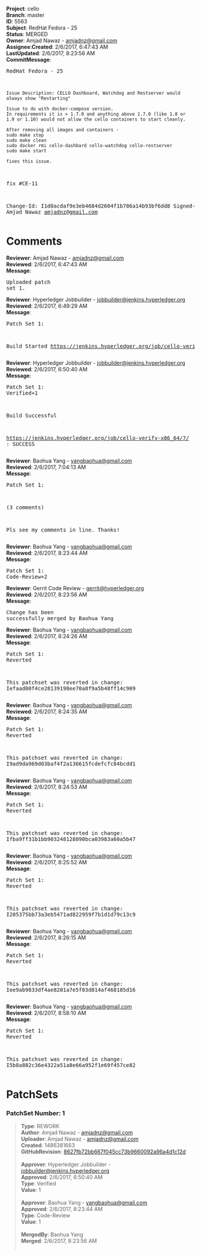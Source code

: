 <strong>Project</strong>: cello</br><strong>Branch</strong>: master<br><strong>ID</strong>: 5563<br><strong>Subject</strong>: RedHat Fedora - 25<br><strong>Status</strong>: MERGED<br><strong>Owner</strong>: Amjad Nawaz - amjadnz@gmail.com<br><strong>Assignee</strong>:<strong>Created</strong>: 2/6/2017, 6:47:43 AM<br><strong>LastUpdated</strong>: 2/6/2017, 8:23:56 AM<br><strong>CommitMessage</strong>:<br><pre>RedHat Fedora - 25

    Issue Description: CELLO Dashboard, Watchdog and Restserver would always show "Restarting"

    Issue to do with docker-compose version.
    In requirements it is > 1.7.0 and anything above 1.7.0 (like 1.8 or 1.9 or 1.10) would not allow the cello containers to start cleanly.

    After removing all images and containers -
    sudo make stop
    sudo make clean
    sudo docker rmi cello-dashbard cello-watchdog cello-restserver
    sudo make start

    fixes this issue.

fix #CE-11

Change-Id: I1d0acdaf9e3eb4684d2604f1b786a14b93bf6dd8
Signed-off-by: Amjad Nawaz <amjadnz@gmail.com>
</pre><h1>Comments</h1><strong>Reviewer</strong>: Amjad Nawaz - amjadnz@gmail.com<br><strong>Reviewed</strong>: 2/6/2017, 6:47:43 AM<br><strong>Message</strong>: <pre>Uploaded patch set 1.</pre><strong>Reviewer</strong>: Hyperledger Jobbuilder - jobbuilder@jenkins.hyperledger.org<br><strong>Reviewed</strong>: 2/6/2017, 6:49:29 AM<br><strong>Message</strong>: <pre>Patch Set 1:

Build Started https://jenkins.hyperledger.org/job/cello-verify-x86_64/7/</pre><strong>Reviewer</strong>: Hyperledger Jobbuilder - jobbuilder@jenkins.hyperledger.org<br><strong>Reviewed</strong>: 2/6/2017, 6:50:40 AM<br><strong>Message</strong>: <pre>Patch Set 1: Verified+1

Build Successful 

https://jenkins.hyperledger.org/job/cello-verify-x86_64/7/ : SUCCESS</pre><strong>Reviewer</strong>: Baohua Yang - yangbaohua@gmail.com<br><strong>Reviewed</strong>: 2/6/2017, 7:04:13 AM<br><strong>Message</strong>: <pre>Patch Set 1:

(3 comments)

Pls see my comments in line.
Thanks!</pre><strong>Reviewer</strong>: Baohua Yang - yangbaohua@gmail.com<br><strong>Reviewed</strong>: 2/6/2017, 8:23:44 AM<br><strong>Message</strong>: <pre>Patch Set 1: Code-Review+2</pre><strong>Reviewer</strong>: Gerrit Code Review - gerrit@hyperledger.org<br><strong>Reviewed</strong>: 2/6/2017, 8:23:56 AM<br><strong>Message</strong>: <pre>Change has been successfully merged by Baohua Yang</pre><strong>Reviewer</strong>: Baohua Yang - yangbaohua@gmail.com<br><strong>Reviewed</strong>: 2/6/2017, 8:24:26 AM<br><strong>Message</strong>: <pre>Patch Set 1: Reverted

This patchset was reverted in change: Iefaad00f4ce28139198ee70a8f9a5b48ff14c909</pre><strong>Reviewer</strong>: Baohua Yang - yangbaohua@gmail.com<br><strong>Reviewed</strong>: 2/6/2017, 8:24:35 AM<br><strong>Message</strong>: <pre>Patch Set 1: Reverted

This patchset was reverted in change: I9ad9da969d03baf4f2a136615fcdefcfc84bcdd1</pre><strong>Reviewer</strong>: Baohua Yang - yangbaohua@gmail.com<br><strong>Reviewed</strong>: 2/6/2017, 8:24:53 AM<br><strong>Message</strong>: <pre>Patch Set 1: Reverted

This patchset was reverted in change: Ifba9ff31b1bb903248128090bca03983a60a5b47</pre><strong>Reviewer</strong>: Baohua Yang - yangbaohua@gmail.com<br><strong>Reviewed</strong>: 2/6/2017, 8:25:52 AM<br><strong>Message</strong>: <pre>Patch Set 1: Reverted

This patchset was reverted in change: I205375bb73a3eb5471ad822959f7b1d1d79c13c9</pre><strong>Reviewer</strong>: Baohua Yang - yangbaohua@gmail.com<br><strong>Reviewed</strong>: 2/6/2017, 8:26:15 AM<br><strong>Message</strong>: <pre>Patch Set 1: Reverted

This patchset was reverted in change: Iee9ab9833df4ae8201a7e5f03d814af468185d16</pre><strong>Reviewer</strong>: Baohua Yang - yangbaohua@gmail.com<br><strong>Reviewed</strong>: 2/6/2017, 8:58:10 AM<br><strong>Message</strong>: <pre>Patch Set 1: Reverted

This patchset was reverted in change: I5b8a882c36e4322a51a8e66a952f1e69f457ce82</pre><h1>PatchSets</h1><h3>PatchSet Number: 1</h3><blockquote><strong>Type</strong>: REWORK<br><strong>Author</strong>: Amjad Nawaz - amjadnz@gmail.com<br><strong>Uploader</strong>: Amjad Nawaz - amjadnz@gmail.com<br><strong>Created</strong>: 1486381663<br><strong>GitHubRevision</strong>: [8627fb72bb667f045cc73b9660092a96a4d1c12d](https://github.com/hyperledger/cello/commit/8627fb72bb667f045cc73b9660092a96a4d1c12d)<br><br><strong>Approver</strong>: Hyperledger Jobbuilder - jobbuilder@jenkins.hyperledger.org<br><strong>Approved</strong>: 2/6/2017, 6:50:40 AM<br><strong>Type</strong>: Verified<br><strong>Value</strong>: 1<br><br><strong>Approver</strong>: Baohua Yang - yangbaohua@gmail.com<br><strong>Approved</strong>: 2/6/2017, 8:23:44 AM<br><strong>Type</strong>: Code-Review<br><strong>Value</strong>: 1<br><br><strong>MergedBy</strong>: Baohua Yang<br><strong>Merged</strong>: 2/6/2017, 8:23:56 AM<br><br></blockquote>